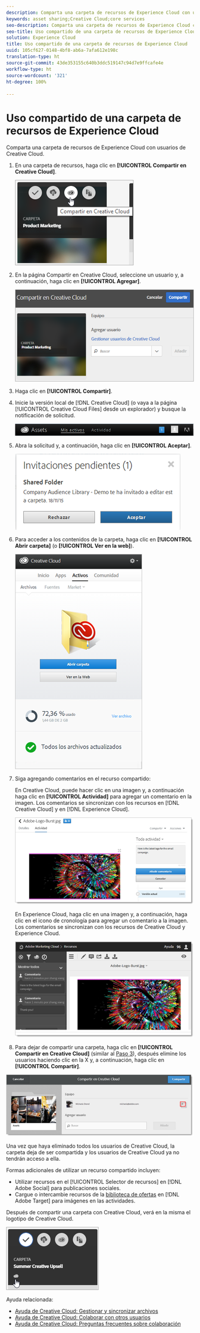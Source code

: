 ```yaml
---
description: Comparta una carpeta de recursos de Experience Cloud con usuarios de Creative Cloud.
keywords: asset sharing;Creative Cloud;core services
seo-description: Comparta una carpeta de recursos de Experience Cloud con usuarios de Creative Cloud.
seo-title: Uso compartido de una carpeta de recursos de Experience Cloud
solution: Experience Cloud
title: Uso compartido de una carpeta de recursos de Experience Cloud
uuid: 105cf627-0148-4bf8-ab6a-7afa612e198c
translation-type: ht
source-git-commit: 43de353155c640b3ddc519147c94d7e9ffcafe4e
workflow-type: ht
source-wordcount: '321'
ht-degree: 100%

---
```



# Uso compartido de una carpeta de recursos de Experience Cloud

Comparta una carpeta de recursos de Experience Cloud con usuarios de Creative Cloud.

1. En una carpeta de recursos, haga clic en **[!UICONTROL Compartir en Creative Cloud]**.

   ![Resultado de los pasos](assets/asset-share-cc.png)
1. En la página Compartir en Creative Cloud, seleccione un usuario y, a continuación, haga clic en **[!UICONTROL Agregar]**.

   ![](assets/asset-share-cc-page.png)

1. Haga clic en **[!UICONTROL Compartir]**.
1. Inicie la versión local de [!DNL Creative Cloud] (o vaya a la página [!UICONTROL Creative Cloud Files] desde un explorador) y busque la notificación de solicitud.

   ![](assets/cc_share_request.png)
1. Abra la solicitud y, a continuación, haga clic en **[!UICONTROL Aceptar]**.

   ![Resultado de los pasos](assets/cc_share_accept.png)
1. Para acceder a los contenidos de la carpeta, haga clic en **[!UICONTROL Abrir carpeta]** (o **[!UICONTROL Ver en la web]**).

   ![Resultado de los pasos](assets/creative_cloud_open_folder.png)
1. Siga agregando comentarios en el recurso compartido:

   En Creative Cloud, puede hacer clic en una imagen y, a continuación haga clic en **[!UICONTROL Actividad]** para agregar un comentario en la imagen. Los comentarios se sincronizan con los recursos en [!DNL Creative Cloud] y en [!DNL Experience Cloud].

   ![](assets/asset_comment_cc.png)

   En Experience Cloud, haga clic en una imagen y, a continuación, haga clic en el icono de cronología para agregar un comentario a la imagen. Los comentarios se sincronizan con los recursos de Creative Cloud y Experience Cloud.

   ![](assets/asset_comment_mac.png)

1. Para dejar de compartir una carpeta, haga clic en **[!UICONTROL Compartir en Creative Cloud]** (similar al [Paso 3](../experience-cloud-assets/t-share-creative-cloud.md#step_BA17CFA185284641A9B878BA29551996)), después elimine los usuarios haciendo clic en la X y, a continuación, haga clic en **[!UICONTROL Compartir]**.

![](assets/asset_remove_user.png)

Una vez que haya eliminado todos los usuarios de Creative Cloud, la carpeta deja de ser compartida y los usuarios de Creative Cloud ya no tendrán acceso a ella.

Formas adicionales de utilizar un recurso compartido incluyen:

* Utilizar recursos en el [!UICONTROL Selector de recursos] en [!DNL Adobe Social] para publicaciones sociales.
* Cargue o intercambie recursos de la [biblioteca de ofertas](https://docs.adobe.com/help/es-ES/target/using/experiences/offers/manage-content.html) en [!DNL Adobe Target] para imágenes en las actividades.

Después de compartir una carpeta con Creative Cloud, verá en la misma el logotipo de Creative Cloud.

![](assets/asset-cc-logo.png)

Ayuda relacionada:

* [Ayuda de Creative Cloud: Gestionar y sincronizar archivos](https://helpx.adobe.com/es/creative-cloud/help/sync-files.html)
* [Ayuda de Creative Cloud: Colaborar con otros usuarios](https://helpx.adobe.com/es/creative-cloud/help/collaboration.html)
* [Ayuda de Creative Cloud: Preguntas frecuentes sobre colaboración](https://helpx.adobe.com/es/creative-cloud/help/collaboration-faq.html)
